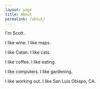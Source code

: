 ```yaml
---
layout: page
title: About
permalink: /about/
---
```


I'm Scott.

I like wine.
I like maps.

I like Catan.
I like cats.

I like coffee.
I like eating.

I like computers.
I like gardening.

I like working out.
I like San Luis Obispo, CA.
